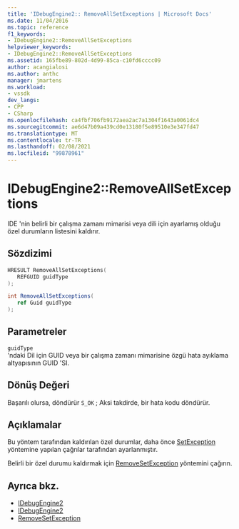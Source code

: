 ```yaml
---
title: 'IDebugEngine2:: RemoveAllSetExceptions | Microsoft Docs'
ms.date: 11/04/2016
ms.topic: reference
f1_keywords:
- IDebugEngine2::RemoveAllSetExceptions
helpviewer_keywords:
- IDebugEngine2::RemoveAllSetExceptions
ms.assetid: 165fbe89-802d-4d99-85ca-c10fd6cccc09
author: acangialosi
ms.author: anthc
manager: jmartens
ms.workload:
- vssdk
dev_langs:
- CPP
- CSharp
ms.openlocfilehash: ca4fbf706fb9172aea2ac7a1304f1643a0061dc4
ms.sourcegitcommit: ae6d47b09a439cd0e13180f5e89510e3e347fd47
ms.translationtype: MT
ms.contentlocale: tr-TR
ms.lasthandoff: 02/08/2021
ms.locfileid: "99878961"
---
```

# <a name="idebugengine2removeallsetexceptions"></a>IDebugEngine2::RemoveAllSetExceptions
IDE 'nin belirli bir çalışma zamanı mimarisi veya dili için ayarlamış olduğu özel durumların listesini kaldırır.

## <a name="syntax"></a>Sözdizimi

```cpp
HRESULT RemoveAllSetExceptions( 
   REFGUID guidType
);
```

```csharp
int RemoveAllSetExceptions( 
   ref Guid guidType
);
```

## <a name="parameters"></a>Parametreler
`guidType`\
'ndaki Dil için GUID veya bir çalışma zamanı mimarisine özgü hata ayıklama altyapısının GUID 'SI.

## <a name="return-value"></a>Dönüş Değeri
 Başarılı olursa, döndürür `S_OK` ; Aksi takdirde, bir hata kodu döndürür.

## <a name="remarks"></a>Açıklamalar
 Bu yöntem tarafından kaldırılan özel durumlar, daha önce [SetException](../../../extensibility/debugger/reference/idebugengine2-setexception.md) yöntemine yapılan çağrılar tarafından ayarlanmıştır.

 Belirli bir özel durumu kaldırmak için [RemoveSetException](../../../extensibility/debugger/reference/idebugengine2-removesetexception.md) yöntemini çağırın.

## <a name="see-also"></a>Ayrıca bkz.
- [IDebugEngine2](../../../extensibility/debugger/reference/idebugengine2.md)
- [IDebugEngine2](../../../extensibility/debugger/reference/idebugengine2.md)
- [RemoveSetException](../../../extensibility/debugger/reference/idebugengine2-removesetexception.md)
